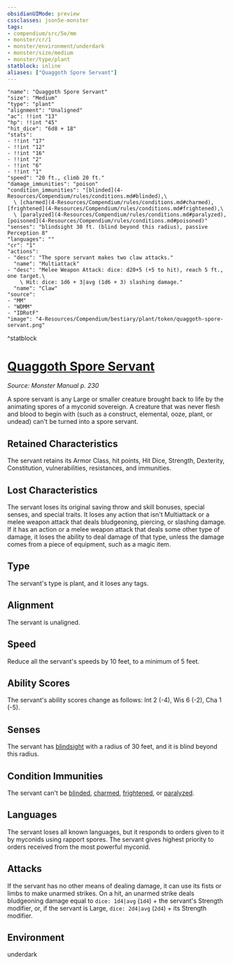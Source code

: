 ```yaml
---
obsidianUIMode: preview
cssclasses: json5e-monster
tags:
- compendium/src/5e/mm
- monster/cr/1
- monster/environment/underdark
- monster/size/medium
- monster/type/plant
statblock: inline
aliases: ["Quaggoth Spore Servant"]
---
```

```statblock
"name": "Quaggoth Spore Servant"
"size": "Medium"
"type": "plant"
"alignment": "Unaligned"
"ac": !!int "13"
"hp": !!int "45"
"hit_dice": "6d8 + 18"
"stats":
- !!int "17"
- !!int "12"
- !!int "16"
- !!int "2"
- !!int "6"
- !!int "1"
"speed": "20 ft., climb 20 ft."
"damage_immunities": "poison"
"condition_immunities": "[blinded](4-Resources/Compendium/rules/conditions.md#blinded),\
  \ [charmed](4-Resources/Compendium/rules/conditions.md#charmed), [frightened](4-Resources/Compendium/rules/conditions.md#frightened),\
  \ [paralyzed](4-Resources/Compendium/rules/conditions.md#paralyzed), [poisoned](4-Resources/Compendium/rules/conditions.md#poisoned)"
"senses": "blindsight 30 ft. (blind beyond this radius), passive Perception 8"
"languages": ""
"cr": "1"
"actions":
- "desc": "The spore servant makes two claw attacks."
  "name": "Multiattack"
- "desc": "Melee Weapon Attack: dice: d20+5 (+5 to hit), reach 5 ft., one target.\
    \ Hit: dice: 1d6 + 3|avg (1d6 + 3) slashing damage."
  "name": "Claw"
"source":
- "MM"
- "WDMM"
- "IDRotF"
"image": "4-Resources/Compendium/bestiary/plant/token/quaggoth-spore-servant.png"
```
^statblock
# [Quaggoth Spore Servant](4-Resources/Compendium/bestiary/plant/quaggoth-spore-servant.md)
*Source: Monster Manual p. 230*  

A spore servant is any Large or smaller creature brought back to life by the animating spores of a myconid sovereign. A creature that was never flesh and blood to begin with (such as a construct, elemental, ooze, plant, or undead) can't be turned into a spore servant.

## Retained Characteristics

The servant retains its Armor Class, hit points, Hit Dice, Strength, Dexterity, Constitution, vulnerabilities, resistances, and immunities.

## Lost Characteristics

The servant loses its original saving throw and skill bonuses, special senses, and special traits. It loses any action that isn't Multiattack or a melee weapon attack that deals bludgeoning, piercing, or slashing damage. If it has an action or a melee weapon attack that deals some other type of damage, it loses the ability to deal damage of that type, unless the damage comes from a piece of equipment, such as a magic item.

## Type

The servant's type is plant, and it loses any tags.

## Alignment

The servant is unaligned.

## Speed

Reduce all the servant's speeds by 10 feet, to a minimum of 5 feet.

## Ability Scores

The servant's ability scores change as follows: Int 2 (-4), Wis 6 (-2), Cha 1 (-5).

## Senses

The servant has [blindsight](4-Resources/Compendium/rules/senses.md#blindsight) with a radius of 30 feet, and it is blind beyond this radius.

## Condition Immunities

The servant can't be [blinded](4-Resources/Compendium/rules/conditions.md#blinded), [charmed](4-Resources/Compendium/rules/conditions.md#charmed), [frightened](4-Resources/Compendium/rules/conditions.md#frightened), or [paralyzed](4-Resources/Compendium/rules/conditions.md#paralyzed).

## Languages

The servant loses all known languages, but it responds to orders given to it by myconids using rapport spores. The servant gives highest priority to orders received from the most powerful myconid.

## Attacks

If the servant has no other means of dealing damage, it can use its fists or limbs to make unarmed strikes. On a hit, an unarmed strike deals bludgeoning damage equal to `dice: 1d4|avg` (`1d4`) + the servant's Strength modifier, or, if the servant is Large, `dice: 2d4|avg` (`2d4`) + its Strength modifier.



## Environment

underdark
